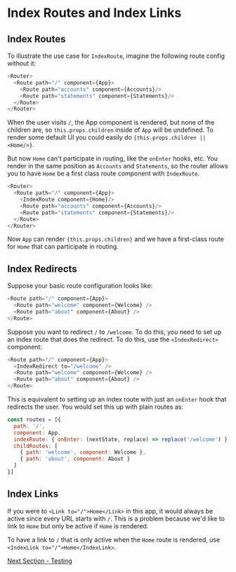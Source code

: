 # Index Routes and Index Links

## Index Routes

To illustrate the use case for `IndexRoute`, imagine the following route
config without it:

```js
<Router>
  <Route path="/" component={App}>
    <Route path="accounts" component={Accounts}/>
    <Route path="statements" component={Statements}/>
  </Route>
</Router>
```

When the user visits `/`, the App component is rendered, but none of the
children are, so `this.props.children` inside of `App` will be undefined.
To render some default UI you could easily do `{this.props.children ||
<Home/>}`.

But now `Home` can't participate in routing, like the `onEnter` hooks,
etc. You render in the same position as `Accounts` and `Statements`, so
the router allows you to have `Home` be a first class route component with
`IndexRoute`.

```js
<Router>
  <Route path="/" component={App}>
    <IndexRoute component={Home}/>
    <Route path="accounts" component={Accounts}/>
    <Route path="statements" component={Statements}/>
  </Route>
</Router>
```

Now `App` can render `{this.props.children}` and we have a first-class
route for `Home` that can participate in routing.

## Index Redirects

Suppose your basic route configuration looks like:

```js
<Route path="/" component={App}>
  <Route path="welcome" component={Welcome} />
  <Route path="about" component={About} />
</Route>
```

Suppose you want to redirect `/` to `/welcome`. To do this, you need to set up
an index route that does the redirect. To do this, use the `<IndexRedirect>`
component:

```js
<Route path="/" component={App}>
  <IndexRedirect to="/welcome" />
  <Route path="welcome" component={Welcome} />
  <Route path="about" component={About} />
</Route>
```

This is equivalent to setting up an index route with just an `onEnter` hook
that redirects the user. You would set this up with plain routes as:

```js
const routes = [{
  path: '/',
  component: App,
  indexRoute: { onEnter: (nextState, replace) => replace('/welcome') },
  childRoutes: [
    { path: 'welcome', component: Welcome },
    { path: 'about', component: About }
  ]
}]
```

## Index Links

If you were to `<Link to="/">Home</Link>` in this app, it would always
be active since every URL starts with `/`. This is a problem because
we'd like to link to `Home` but only be active if `Home` is rendered.

To have a link to `/` that is only active when the `Home` route is
rendered, use `<IndexLink to="/">Home</IndexLink>`.

[Next Section - Testing](https://github.com/reactjs/react-router/blob/master/docs/guides/testing.md)

